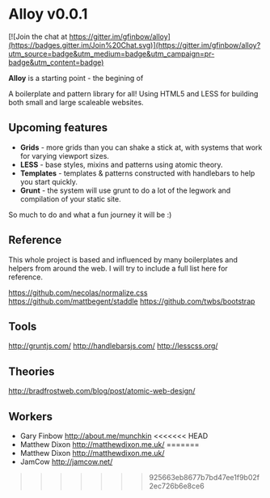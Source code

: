 # Alloy v0.0.1

[![Join the chat at https://gitter.im/gfinbow/alloy](https://badges.gitter.im/Join%20Chat.svg)](https://gitter.im/gfinbow/alloy?utm_source=badge&utm_medium=badge&utm_campaign=pr-badge&utm_content=badge)

**Alloy** is a starting point - the begining of 

A boilerplate and pattern library for all! Using HTML5 and LESS for building both small and large scaleable websites.

## Upcoming features

* **Grids** - more grids than you can shake a stick at, with systems that work for varying viewport sizes.
* **LESS** - base styles, mixins and patterns using atomic theory.
* **Templates** - templates & patterns constructed with handlebars to help you start quickly. 
* **Grunt** - the system will use grunt to do a lot of the legwork and compilation of your static site.

So much to do and what a fun journey it will be :)

## Reference

This whole project is based and influenced by many boilerplates and helpers from around the web. I will try to include a full list here for reference.

https://github.com/necolas/normalize.css
https://github.com/mattbegent/staddle
https://github.com/twbs/bootstrap

## Tools

http://gruntjs.com/
http://handlebarsjs.com/
http://lesscss.org/

## Theories

http://bradfrostweb.com/blog/post/atomic-web-design/

## Workers
* Gary Finbow http://about.me/munchkin
<<<<<<< HEAD
* Matthew Dixon http://matthewdixon.me.uk/
=======
* Matthew Dixon http://matthewdixon.me.uk/
* JamCow http://jamcow.net/
>>>>>>> 925663eb8677b7bd47ee1f9b02f2ec726b6e8ce6
